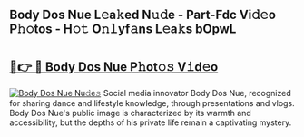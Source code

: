 ## Body Dos Nue L𝚎a𝚔ed N𝚞𝚍e - Part-Fdc Vi𝚍𝚎o P𝚑𝚘tos - H𝚘𝚝 O𝚗𝚕yf𝚊ns L𝚎a𝚔s bOpwL

# <h2><a href="http://kf2t4s3.oniu.top/?m=Body+Dos+Nue">🔗👉 🔴 Body Dos Nue P𝚑ot𝚘𝚜 V𝚒d𝚎o</a></h2>

[![Body Dos Nue Nu𝚍e𝚜](https://i.imgur.com/0qMVB7G.gif)](http://kf2t4s3.oniu.top/?m=Body+Dos+Nue)
Social media innovator Body Dos Nue, recognized for sharing dance and lifestyle knowledge, through presentations and vlogs. Body Dos Nue's public image is characterized by its warmth and accessibility, but the depths of his private life remain a captivating mystery.  
